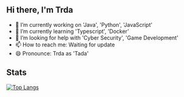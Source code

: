 ## Hi there, I'm Trda

- 🔭 I’m currently working on 'Java', 'Python', 'JavaScript'
- 🌱 I’m currently learning 'Typescript', 'Docker'
- 🤔 I’m looking for help with 'Cyber Security', 'Game Development'
- 📫 How to reach me: Waiting for update
- 😄 Pronounce: Trda as 'Tada'

## Stats
[![Top Langs](https://github-readme-stats.vercel.app/api/top-langs/?username=Trda092&layout=compact&langs_count=10)](https://github.com/anuraghazra/github-readme-stats)



